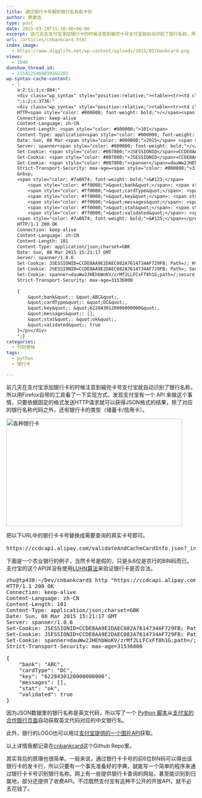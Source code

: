```yaml
---
title: 通过银行卡号解析银行名称和卡别
author: 摩摩诘
type: post
date: 2015-03-20T15:38:46+00:00
excerpt: 前几天在支付宝添加银行卡的时候注意到输完卡号支付宝就自动识别了银行名称，所以用Firefox自带的工具看了一下实现方式，发现支付宝有一个 API 来做这个事情，只要依据固定的格式发送HTTP请求就可以获得JSON格式的结果，除了对应的银行名称代码之外，还有银行卡的类型（储蓄卡/信用卡）。
url: /articles/cnbankcard.html
index_image:
  - https://www.digglife.net/wp-content/uploads/2015/03/bankcard.png
views:
  - 1946
duoshuo_thread_id:
  - 1154125469839262203
wp-syntax-cache-content:
  - |
    a:2:{i:1;s:884:"
    <div class="wp_syntax" style="position:relative;"><table><tr><td class="code"><pre class="bash" style="font-family:monospace;">https:<span style="color: #000000; font-weight: bold;">//</span>ccdcapi.alipay.com<span style="color: #000000; font-weight: bold;">/</span>validateAndCacheCardInfo.json?<span style="color: #007800;">_input_charset</span>=utf-<span style="color: #000000;">8</span><span style="color: #000000; font-weight: bold;">&amp;</span><span style="color: #007800;">cardNo</span>=银行卡卡号<span style="color: #000000; font-weight: bold;">&amp;</span><span style="color: #007800;">cardBinCheck</span>=<span style="color: #c20cb9; font-weight: bold;">true</span></pre></td></tr></table><p class="theCode" style="display:none;">https://ccdcapi.alipay.com/validateAndCacheCardInfo.json?_input_charset=utf-8&amp;cardNo=银行卡卡号&amp;cardBinCheck=true</p></div>
    ";i:2;s:3736:"
    <div class="wp_syntax" style="position:relative;"><table><tr><td class="code"><pre class="bash" style="font-family:monospace;">zhu<span style="color: #000000; font-weight: bold;">@</span>tp430:~<span style="color: #000000; font-weight: bold;">/</span>Dev<span style="color: #000000; font-weight: bold;">/</span>cnbankcard$ http <span style="color: #ff0000;">&quot;https://ccdcapi.alipay.com/validateAndCacheCardInfo.json?_input_charset=utf-8&amp;cardNo=6228430120000000000&amp;cardBinCheck=true&quot;</span>
    HTTP<span style="color: #000000; font-weight: bold;">/</span><span style="color: #000000;">1.1</span> <span style="color: #000000;">200</span> OK
    Connection: keep-alive
    Content-Language: zh-CN
    Content-Length: <span style="color: #000000;">101</span>
    Content-Type: application<span style="color: #000000; font-weight: bold;">/</span>json;<span style="color: #007800;">charset</span>=GBK
    Date: Sun, 08 Mar <span style="color: #000000;">2015</span> <span style="color: #000000;">15</span>:<span style="color: #000000;">21</span>:<span style="color: #000000;">17</span> GMT
    Server: spanner<span style="color: #000000; font-weight: bold;">/</span>1.0.6
    Set-Cookie: <span style="color: #007800;">JSESSIONID</span>=CCDE8AA9E2DAEC082A7614734AF729FB; <span style="color: #007800;">Path</span>=<span style="color: #000000; font-weight: bold;">/</span>; HttpOnly
    Set-Cookie: <span style="color: #007800;">JSESSIONID</span>=CCDE8AA9E2DAEC082A7614734AF729FB; <span style="color: #007800;">Path</span>=; Secure; HttpOnly
    Set-Cookie: <span style="color: #007800;">spanner</span>=dauWw2JHEhbWoKV<span style="color: #000000; font-weight: bold;">/</span>zrMf2LLFCxFf8h1G;<span style="color: #007800;">path</span>=<span style="color: #000000; font-weight: bold;">/</span>;secure;
    Strict-Transport-Security: max-age=<span style="color: #000000;">31536000</span>
    &nbsp;
    <span style="color: #7a0874; font-weight: bold;">&#123;</span>
        <span style="color: #ff0000;">&quot;bank&quot;</span>: <span style="color: #ff0000;">&quot;ABC&quot;</span>, 
        <span style="color: #ff0000;">&quot;cardType&quot;</span>: <span style="color: #ff0000;">&quot;DC&quot;</span>, 
        <span style="color: #ff0000;">&quot;key&quot;</span>: <span style="color: #ff0000;">&quot;6228430120000000000&quot;</span>, 
        <span style="color: #ff0000;">&quot;messages&quot;</span>: <span style="color: #7a0874; font-weight: bold;">&#91;</span><span style="color: #7a0874; font-weight: bold;">&#93;</span>, 
        <span style="color: #ff0000;">&quot;stat&quot;</span>: <span style="color: #ff0000;">&quot;ok&quot;</span>, 
        <span style="color: #ff0000;">&quot;validated&quot;</span>: <span style="color: #c20cb9; font-weight: bold;">true</span>
    <span style="color: #7a0874; font-weight: bold;">&#125;</span></pre></td></tr></table><p class="theCode" style="display:none;">zhu@tp430:~/Dev/cnbankcard$ http &quot;https://ccdcapi.alipay.com/validateAndCacheCardInfo.json?_input_charset=utf-8&amp;cardNo=6228430120000000000&amp;cardBinCheck=true&quot;
    HTTP/1.1 200 OK
    Connection: keep-alive
    Content-Language: zh-CN
    Content-Length: 101
    Content-Type: application/json;charset=GBK
    Date: Sun, 08 Mar 2015 15:21:17 GMT
    Server: spanner/1.0.6
    Set-Cookie: JSESSIONID=CCDE8AA9E2DAEC082A7614734AF729FB; Path=/; HttpOnly
    Set-Cookie: JSESSIONID=CCDE8AA9E2DAEC082A7614734AF729FB; Path=; Secure; HttpOnly
    Set-Cookie: spanner=dauWw2JHEhbWoKV/zrMf2LLFCxFf8h1G;path=/;secure;
    Strict-Transport-Security: max-age=31536000
    
    {
        &quot;bank&quot;: &quot;ABC&quot;, 
        &quot;cardType&quot;: &quot;DC&quot;, 
        &quot;key&quot;: &quot;6228430120000000000&quot;, 
        &quot;messages&quot;: [], 
        &quot;stat&quot;: &quot;ok&quot;, 
        &quot;validated&quot;: true
    }</p></div>
    ";}
categories:
  - 代码卷轴
tags:
  - python
  - 银行卡

---
```

前几天在支付宝添加银行卡的时候注意到输完卡号支付宝就自动识别了银行名称，所以用Firefox自带的工具看了一下实现方式，发现支付宝有一个 API 来做这个事情，只要依据固定的格式发送HTTP请求就可以获得JSON格式的结果，除了对应的银行名称代码之外，还有银行卡的类型（储蓄卡/信用卡）。

<!--more-->

<img src="http://digglife.qiniudn.com/wp-content/uploads/2016/05/bank-cards.jpg" alt="各种银行卡" width="468" height="286" class="alignnone size-full wp-image-4062" />

把以下URL中的银行卡卡号替换成需要查询的真实卡号即可。

<pre lang="bash">https://ccdcapi.alipay.com/validateAndCacheCardInfo.json?_input_charset=utf-8&cardNo=银行卡卡号&cardBinCheck=true
</pre>

下面是一个农业银行的例子，当然卡号是假的，只是头6位是农行的BIN码而已。支付宝的这个API并没有使用<a href="http://en.wikipedia.org/wiki/Luhn_algorithm" title="Luhn算法" target="_blank">LUHN算法</a>来验证银行卡是否合法。

<pre lang="bash">zhu@tp430:~/Dev/cnbankcard$ http "https://ccdcapi.alipay.com/validateAndCacheCardInfo.json?_input_charset=utf-8&cardNo=6228430120000000000&cardBinCheck=true"
HTTP/1.1 200 OK
Connection: keep-alive
Content-Language: zh-CN
Content-Length: 101
Content-Type: application/json;charset=GBK
Date: Sun, 08 Mar 2015 15:21:17 GMT
Server: spanner/1.0.6
Set-Cookie: JSESSIONID=CCDE8AA9E2DAEC082A7614734AF729FB; Path=/; HttpOnly
Set-Cookie: JSESSIONID=CCDE8AA9E2DAEC082A7614734AF729FB; Path=; Secure; HttpOnly
Set-Cookie: spanner=dauWw2JHEhbWoKV/zrMf2LLFCxFf8h1G;path=/;secure;
Strict-Transport-Security: max-age=31536000

{
    "bank": "ABC", 
    "cardType": "DC", 
    "key": "6228430120000000000", 
    "messages": [], 
    "stat": "ok", 
    "validated": true
}
</pre>

因为JSON数据里的银行名称是英文代码，所以写了一个 <a href="https://github.com/digglife/cnbankcard/blob/master/parsebanks.py" title="python获取银行代码对应的中文名" target="_blank">Python 脚本</a>从<a href="http://ab.alipay.com/i/yinhang.htm" title="支付宝银行合作伙伴" target="_blank">支付宝的合作银行页面</a>自动获取英文代码对应的中文银行名。

此外，银行的LOGO也可以用过<a href="https://github.com/digglife/cnbankcard#%E9%93%B6%E8%A1%8Clogo%E5%9B%BE%E7%89%87-api" title="银行Logo图片 API" target="_blank">支付宝提供的一个图片API</a>获取。

以上详情我都记录在<a href="https://github.com/digglife/cnbankcard" title="cnbankcard" target="_blank">cnbankcard</a>这个Github Repo里。

其实背后的原理也很简单。一般来说，通过银行卡卡号的前6位BIN码可以得出该银行卡的发卡行，所以只要有一个事先准备好的字典，就能写一个简单的程序来通过银行卡卡号识别银行名称。网上有一些提供银行卡查询的网站，甚至能识别到归属地，部分还提供了收费API。不过既然支付宝有这种不公开的开放API，就不必去花钱了。